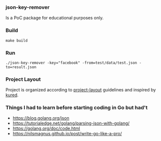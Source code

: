 ### json-key-remover

Is a PoC package for educational purposes only.

### Build

```shell script
make build
```

### Run

```shell script
./json-key-remover -key="facebook" -from=test/data/test.json -to=result.json
```

### Project Layout

Project is organized according to [project-layout](https://github.com/golang-standards/project-layout) guidelines
and inspired by [kured](https://github.com/weaveworks/kured/).

### Things I had to learn before starting coding in Go but had't

- https://blog.golang.org/json
- https://tutorialedge.net/golang/parsing-json-with-golang/
- https://golang.org/doc/code.html
- https://nilsmagnus.github.io/post/write-go-like-a-pro/
